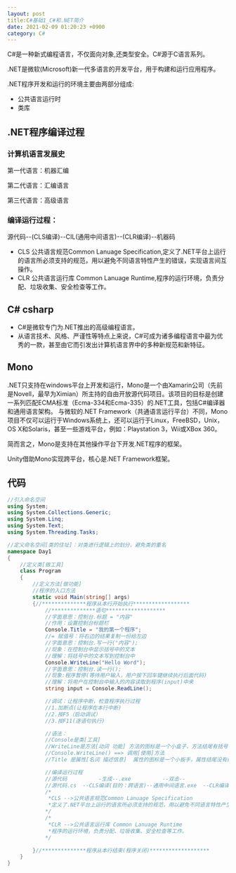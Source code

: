 ```yaml
---
layout: post
title:C#基础1_C#和.NET简介
date: 2021-02-09 01:20:23 +0900
category: C# 
---
```




C#是一种新式编程语言，不仅面向对象,还类型安全。C#源于C语言系列。

.NET是微软(Microsoft)新一代多语言的开发平台，用于构建和运行应用程序。

.NET程序开发和运行的环境主要由两部分组成:

- 公共语言运行时
- 类库

## .NET程序编译过程

### 计算机语言发展史

第一代语言：机器汇编

第二代语言：汇编语言

第三代语言：高级语言

### 编译运行过程：

源代码--(CLS编译)--CIL(通用中间语言)--(CLR编译)--机器码

- CLS 公共语言规范Common Lanuage Specification,定义了.NET平台上运行的语言所必须支持的规范，用以避免不同语言特性产生的错误，实现语言间互操作。
- CLR 公共语言运行库 Common Lanuage Runtime,程序的运行环境，负责分配、垃圾收集、安全检查等工作。



## C# csharp

- C#是微软专门为.NET推出的高级编程语言。
- 从语言技术、风格、严谨性等特点上来说，C#可成为诸多编程语言中最为优秀的一款，甚至由它而引发出计算机语言界中的多种新规范和新特征。

## Mono

.NET只支持在windows平台上开发和运行，Mono是一个由Xamarin公司（先前是Novell，最早为Ximian）所主持的自由开放源代码项目。该项目的目标是创建一系列匹配ECMA标准（Ecma-334和Ecma-335）的.NET工具，包括C#编译器和通用语言架构。  与微软的.NET Framework（共通语言运行平台）不同，Mono项目不仅可以运行于Windows系统上，还可以运行于Linux，FreeBSD，Unix，OS X和Solaris，甚至一些游戏平台，例如：Playstation 3，Wii或XBox 360。

简而言之，Mono是支持在其他操作平台下开发.NET程序的框架。

Unity借助Mono实现跨平台，核心是.NET Framework框架。



## 代码

```c#
//引入命名空间
using System;
using System.Collections.Generic;
using System.Linq;
using System.Text;
using System.Threading.Tasks;

//定义命名空间[类的住址]：对类进行逻辑上的划分，避免类的重名
namespace Day1
{
    //定义类[做工具]
    class Program
    {
        //定义方法[做功能]
        //程序的入口方法
        static void Main(string[] args)
        {//**************程序从本行开始执行******************
            //**************语句*******************
            //字面意思：控制台.标题 = "内容"
            //作用：设置控制台标题栏
            Console.Title = "我的第一个程序";
            //= 赋值号：将右边的结果复制一份给左边
            //字面意思：控制台.写一行("内容");
            //现象：在控制台中显示括号中的文本
            //理解：将括号中的文本写到控制台中
            Console.WriteLine("Hello Word");
            //字面意思：控制台.读一行();
            //现象:程序暂停(等待用户输入，用户按下回车键继续执行后面代码)
            //理解：将用户在控制台中输入的内容读取到程序(input)中来
            string input = Console.ReadLine();

            //调试：让程序中断，检查程序执行过程
            //1.加断点(让程序在本行中断)
            //2.按F5（启动调试）
            //3.按F11(逐语句执行)

            //语法：
            //Console是类[工具]
            //WriteLine是方法[动词 功能] 方法的图标是一个小盒子，方法结尾有括号
            //Console.WriteLine() ==> 调用[使用]方法
            //Title 是属性[名词 描述信息]  属性的图标是一个小扳手，属性结尾没有括号

            //编译运行过程
            //源代码          -生成--.exe          --双击--                                         机器码 0 1
            //源代码.cs  --CLS编译(目的：跨语言)--通用中间语言.exe  --CLR编译(目的：优化/跨平台)--    机器码 0 1
            /*
             *CLS -->公共语言规范Common Lanuage Specification
             *定义了.NET平台上运行的语言所必须支持的规范，用以避免不同语言特性产生的错误，实现语言间互操作。
            */
            /*
             *CLR -->公共语言运行库 Common Lanuage Runtime
             *程序的运行环境，负责分配、垃圾收集、安全检查等工作。
            */

        }//**************程序从本行结束(程序关闭)*******************
    }
}

```



